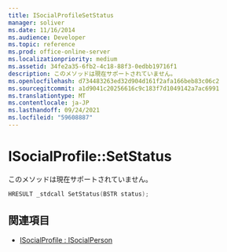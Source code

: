 ```yaml
---
title: ISocialProfileSetStatus
manager: soliver
ms.date: 11/16/2014
ms.audience: Developer
ms.topic: reference
ms.prod: office-online-server
ms.localizationpriority: medium
ms.assetid: 34fe2a35-6fb2-4c18-88f3-0edbb19716f1
description: このメソッドは現在サポートされていません。
ms.openlocfilehash: d734483263ed32d904d161f2afa166beb83c06c2
ms.sourcegitcommit: a1d9041c20256616c9c183f7d1049142a7ac6991
ms.translationtype: MT
ms.contentlocale: ja-JP
ms.lasthandoff: 09/24/2021
ms.locfileid: "59608887"
---
```

# <a name="isocialprofilesetstatus"></a>ISocialProfile::SetStatus

このメソッドは現在サポートされていません。 
  
```cpp
HRESULT _stdcall SetStatus(BSTR status);
```

## <a name="see-also"></a>関連項目

- [ISocialProfile : ISocialPerson](isocialprofileisocialperson.md)

